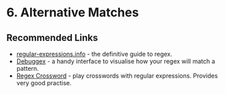 # 6. Alternative Matches

## Recommended Links
- [regular-expressions.info](http://www.regular-expressions.info) - the definitive guide to regex.
- [Debuggex](https://www.debuggex.com) - a handy interface to visualise how your regex will match a pattern.
- [Regex Crossword]() - play crosswords with regular expressions. Provides very good practise.
